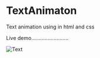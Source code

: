 # TextAnimaton

Text animation using in html and css


Live demo.........................

![Text](https://user-images.githubusercontent.com/54846380/69917435-03cd8900-148c-11ea-9ace-6675966184ed.gif)
